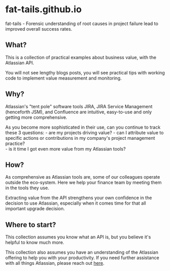 # fat-tails.github.io
fat-tails - Forensic understanding of root causes in project failure lead to improved overall success rates.

## What?
This is a collection of practical examples about business value, with the Atlassian API.

You will not see lengthy blogs posts, you will see practical tips with working code to implement value measurement and monitoring.

## Why?
Atlassian's "tent pole" software tools JIRA, JIRA Service Management (henceforth JSM), and Confluence are intuitive, easy-to-use and only getting more comprehensive.

As you become more sophisticated in their use, can you continue to track these 3 questions:
	- are my projects driving value?
	- can I attribute value to specific actions or contributions in my company's project management practice?  
	- is it time I got even more value from my Atlassian tools?

## How?
As comprehensive as Atlassian tools are, some of our colleagues operate outside the eco-system. Here we help your finance team by meeting them in the tools they use.

Extracting value from the API strengthens your own confidence in the decision to use Atlassian, especially when it comes time for that all important upgrade decision.

## Where to start?
This collection assumes you know what an API is, but you believe it's helpful to know much more.

This collection also assumes you have an understanding of the Atlassian offering to help you with your productivity. If you need further assistance with all things Atlassian, please reach out [here](https://www.fat-tails.io/contact/).
